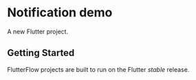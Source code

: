 # Notification demo

A new Flutter project.

## Getting Started

FlutterFlow projects are built to run on the Flutter _stable_ release.

